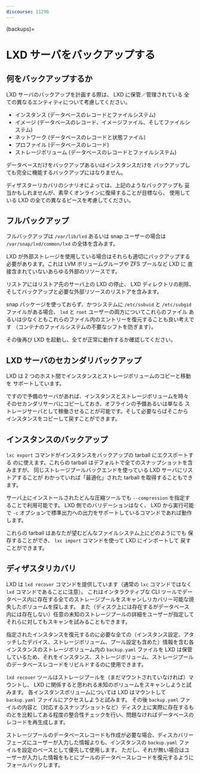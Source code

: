 ```yaml
---
discourse: 11296
---
```


(backups)=
# LXD サーバをバックアップする

## 何をバックアップするか

LXD サーバのバックアップを計画する際は、 LXD に保管／管理されている
全ての異なるエンティティについて考慮してください。

 - インスタンス (データベースのレコードとファイルシステム)
 - イメージ (データベースのレコード、イメージファイル、そしてファイルシステム)
 - ネットワーク (データベースのレコードと状態ファイル)
 - プロファイル (データベースのレコード)
 - ストレージボリューム (データベースのレコードとファイルシステム)

データベースだけをバックアップあるいはインスタンスだけを
バックアップしても完全に機能するバックアップにはなりません。

ディザスターリカバリのシナリオによっては、上記のようなバックアップも
妥当かもしれませんが、素早くオンラインに復帰することが目標なら、
使用している LXD の全ての異なるピースを考慮してください。

## フルバックアップ

フルバックアップは `/var/lib/lxd` あるいは snap ユーザーの場合は `/var/snap/lxd/common/lxd` の全体を含みます。

LXD が外部ストレージを使用している場合はそれらも適切にバックアップする
必要があります。これは LVM ボリュームグループや ZFS プールなど LXD に
直接含まれていないあらゆる外部のリソースです。

リストアにはリストア先のサーバ上の LXD の停止、 LXD ディレクトリの削除、
そしてバックアップと必要な外部リソースのリストアを含みます。

snap パッケージを使っておらず、かつシステムに `/etc/subuid` と `/etc/subgid`
ファイルがある場合、 `lxd` と `root` ユーザーの両方についてこれらのファイル
あるいは少なくともこれらのファイル内のエントリーを復元することも良い考えです
（コンテナのファイルシステムの不要なシフトを防ぎます）。

その後再び LXD を起動し、全てが正常に動作するか確認してください。

## LXD サーバのセカンダリバックアップ

LXD は 2 つのホスト間でインスタンスとストレージボリュームのコピーと移動を
サポートしています。

ですので予備のサーバがあれば、インスタンスとストレージボリュームを時々
そのセカンダリサーバにコピーしておき、オフラインの予備あるいは単なる
ストレージサーバとして稼働させることが可能です。そして必要ならばそこから
インスタンスをコピーして戻すことができます。

## インスタンスのバックアップ

`lxc export` コマンドがインスタンスをバックアップの tarball にエクスポートする
のに使えます。これらの tarball はデフォルトで全てのスナップショットを含みますが、
同じストレージプールバックエンドを使っている LXD サーバにリストアすることが
わかっていれば「最適化」された tarball を取得することもできます。

サーバ上にインストールされたどんな圧縮ツールでも `--compression` を指定することで利用可能です。
LXD 側でのバリデーションはなく、 LXD から実行可能で `-c` オプションで標準出力への出力をサポートしているコマンドであれば動作します。

これらの tarball はあなたが望むどんなファイルシステム上にどのようにでも
保存することができ、 `lxc import` コマンドを使って LXD にインポートして
戻すことができます。

## ディザスタリカバリ

LXD は `lxd recover` コマンドを提供しています（通常の `lxc` コマンドではなく `lxd` コマンドであることに注意）。
これはインタラクティブな CLI ツールでデータベース内に存在する全てのストレージプールをスキャンしリカバリー可能な焼失したボリュームを探します。
また（ディスク上には存在するがデータベース内には存在しない）任意の未知のストレージプールの詳細をユーザーが指定してそれらに対してもスキャンを試みることもできます。

指定されたインスタンスを復元するのに必要な全ての（インスタンス設定、アタッチしたデバイス、ストレージボリューム、プール設定も含めた）情報を含む各インスタンスのストレージボリューム内の `backup.yaml` ファイルを LXD は保管しているため、それをインスタンス、ストレージボリューム、ストレージプールのデータベースレコードをリビルドするのに使用できます。

`lxd recover` ツールはストレージプールを（まだマウントされていなければ）マウントし、 LXD に関係すると思われる未知のボリュームをスキャンしようと試みます。
各インスタンスボリュームについては LXD はマウントして `backup.yaml` ファイルにアクセスしようと試みます。
その後 `backup.yaml` ファイルの内容と（対応するスナップショットなど）ディスク上に実際に存在するものとを比較してある程度の整合性チェックを行い、問題なければデータベースのレコードを再生成します。

ストレージプールのデータベースレコードも作成が必要な場合、ディスカバリーフェーズにユーザーが入力した情報よりも、インスタンスの `backup.yaml` ファイルを設定のベースとして優先して使用します。
ただし、それが無い場合はユーザーが入力した情報をもとにプールのデータベースレコードを復元するようにフォールバックします。
